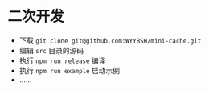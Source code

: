 # 二次开发

- 下载 `git clone git@github.com:WYYBSH/mini-cache.git`
- 编辑 `src` 目录的源码
- 执行 `npm run release` 编译
- 执行 `npm run example` 启动示例
- ......